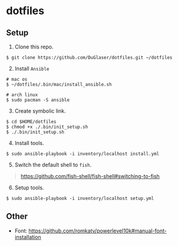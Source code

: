 # dotfiles

## Setup

1. Clone this repo.
```
$ git clone https://github.com/DuGlaser/dotfiles.git ~/dotfiles
```

2. Install `Ansible`
```
# mac os
$ ~/dotfiles/.bin/mac/install_ansible.sh

# arch linux
$ sudo pacman -S ansible
```

3. Create symbolic link.
```
$ cd $HOME/dotfiles
$ chmod +x ./.bin/init_setup.sh
$ ./.bin/init_setup.sh
```

4. Install tools.
```
$ sudo ansible-playbook -i inventory/localhost install.yml
```

5. Switch the default shell to `fish`.
> https://github.com/fish-shell/fish-shell#switching-to-fish

6. Setup tools.
```
$ sudo ansible-playbook -i inventory/localhost setup.yml
```

## Other

- Font: https://github.com/romkatv/powerlevel10k#manual-font-installation
